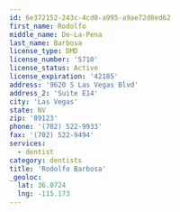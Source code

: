 ```yaml
---
id: 6e372152-243c-4cd0-a995-a9ae72d8ed62
first_name: Rodolfo
middle_name: De-La-Pena
last_name: Barbosa
license_type: DMD
license_number: '5710'
license_status: Active
license_expiration: '42185'
address: '9620 S Las Vegas Blvd'
address_2: 'Suite E14'
city: 'Las Vegas'
state: NV
zip: '89123'
phone: '(702) 522-9933'
fax: '(702) 522-9494'
services:
  - dentist
category: dentists
title: 'Rodolfo Barbosa'
_geoloc:
  lat: 36.0724
  lng: -115.173
---
```


